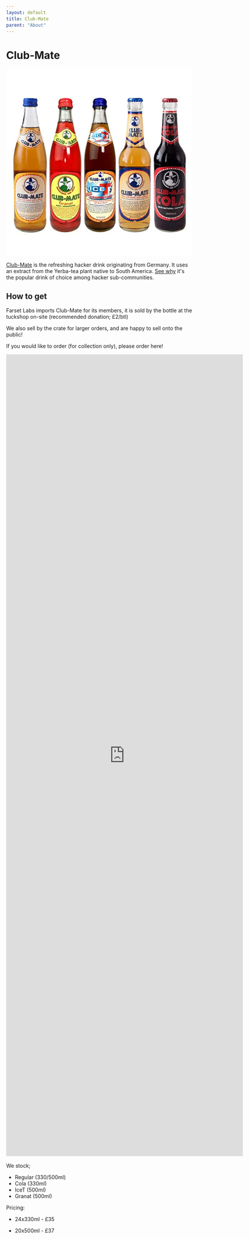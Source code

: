 ```yaml
---
layout: default
title: Club-Mate
parent: "About"
---
```


# Club-Mate

[![clubmate](clubmate.jpg)]()

[Club-Mate] is the refreshing hacker drink originating from Germany. It uses
an extract from the Yerba-tea plant native to South America.
[See why][fuel-of-choice] it's the popular drink of choice among hacker
sub-communities.

## How to get

Farset Labs imports Club-Mate for its members, it is sold by the bottle at the
tuckshop on-site (recommended donation; £2/btl)

We also sell by the crate for larger orders, and are happy to sell onto the
public! 

If you would like to order (for collection only), please order here!

<iframe src="https://docs.google.com/forms/d/e/1FAIpQLSfTU5Dc9sMwnOOe9YWhicr_QUQqcehFibH_AYe7SmlSVVYP3A/viewform?embedded=true" width="640" height="2161" frameborder="0" marginheight="0" marginwidth="0">Loading…</iframe>

We stock; 

* Regular (330/500ml)
* Cola (330ml)
* IceT (500ml)
* Granat (500ml)

Pricing: 

* 24x330ml - £35
* 20x500ml - £37


  [Club-mate]: http://www.clubmate.de/
  [fuel-of-choice]: https://www.vice.com/en/article/xywxm7/how-a-german-soda-became-hackers-fuel-of-choice
  [form]: https://docs.google.com/forms/d/1fUgrvDnktPW1WM3YsBpFMWUZP5qGrD7Ktu1vsmCVp4s/closedform
  [mailing list]: https://docs.google.com/forms/d/1rRXpidMTPJrlrwpWK2t31LoedhtMy41OJRMjZA9ok_c/viewform
